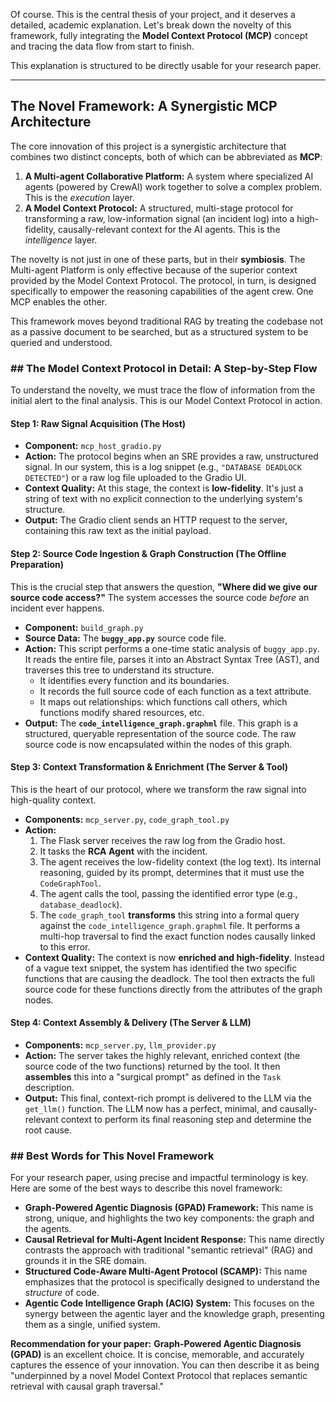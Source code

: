 Of course. This is the central thesis of your project, and it deserves a detailed, academic explanation. Let's break down the novelty of this framework, fully integrating the **Model Context Protocol (MCP)** concept and tracing the data flow from start to finish.

This explanation is structured to be directly usable for your research paper.

---
## The Novel Framework: A Synergistic MCP Architecture

The core innovation of this project is a synergistic architecture that combines two distinct concepts, both of which can be abbreviated as **MCP**:

1.  **A Multi-agent Collaborative Platform:** A system where specialized AI agents (powered by CrewAI) work together to solve a complex problem. This is the *execution* layer.
2.  **A Model Context Protocol:** A structured, multi-stage protocol for transforming a raw, low-information signal (an incident log) into a high-fidelity, causally-relevant context for the AI agents. This is the *intelligence* layer.

The novelty is not just in one of these parts, but in their **symbiosis**. The Multi-agent Platform is only effective because of the superior context provided by the Model Context Protocol. The protocol, in turn, is designed specifically to empower the reasoning capabilities of the agent crew. One MCP enables the other.

This framework moves beyond traditional RAG by treating the codebase not as a passive document to be searched, but as a structured system to be queried and understood.

### ## The Model Context Protocol in Detail: A Step-by-Step Flow

To understand the novelty, we must trace the flow of information from the initial alert to the final analysis. This is our Model Context Protocol in action.

#### **Step 1: Raw Signal Acquisition (The Host)**

* **Component:** `mcp_host_gradio.py`
* **Action:** The protocol begins when an SRE provides a raw, unstructured signal. In our system, this is a log snippet (e.g., `"DATABASE DEADLOCK DETECTED"`) or a raw log file uploaded to the Gradio UI.
* **Context Quality:** At this stage, the context is **low-fidelity**. It's just a string of text with no explicit connection to the underlying system's structure.
* **Output:** The Gradio client sends an HTTP request to the server, containing this raw text as the initial payload.

#### **Step 2: Source Code Ingestion & Graph Construction (The Offline Preparation)**

This is the crucial step that answers the question, **"Where did we give our source code access?"** The system accesses the source code *before* an incident ever happens.

* **Component:** `build_graph.py`
* **Source Data:** The **`buggy_app.py`** source code file.
* **Action:** This script performs a one-time static analysis of `buggy_app.py`. It reads the entire file, parses it into an Abstract Syntax Tree (AST), and traverses this tree to understand its structure.
    * It identifies every function and its boundaries.
    * It records the full source code of each function as a text attribute.
    * It maps out relationships: which functions call others, which functions modify shared resources, etc.
* **Output:** The **`code_intelligence_graph.graphml`** file. This graph is a structured, queryable representation of the source code. The raw source code is now encapsulated within the nodes of this graph.



#### **Step 3: Context Transformation & Enrichment (The Server & Tool)**

This is the heart of our protocol, where we transform the raw signal into high-quality context.

* **Components:** `mcp_server.py`, `code_graph_tool.py`
* **Action:**
    1.  The Flask server receives the raw log from the Gradio host.
    2.  It tasks the **RCA Agent** with the incident.
    3.  The agent receives the low-fidelity context (the log text). Its internal reasoning, guided by its prompt, determines that it must use the `CodeGraphTool`.
    4.  The agent calls the tool, passing the identified error type (e.g., `database_deadlock`).
    5.  The `code_graph_tool` **transforms** this string into a formal query against the `code_intelligence_graph.graphml` file. It performs a multi-hop traversal to find the exact function nodes causally linked to this error.
* **Context Quality:** The context is now **enriched and high-fidelity**. Instead of a vague text snippet, the system has identified the two specific functions that are causing the deadlock. The tool then extracts the full source code for these functions directly from the attributes of the graph nodes.

#### **Step 4: Context Assembly & Delivery (The Server & LLM)**

* **Components:** `mcp_server.py`, `llm_provider.py`
* **Action:** The server takes the highly relevant, enriched context (the source code of the two functions) returned by the tool. It then **assembles** this into a "surgical prompt" as defined in the `Task` description.
* **Output:** This final, context-rich prompt is delivered to the LLM via the `get_llm()` function. The LLM now has a perfect, minimal, and causally-relevant context to perform its final reasoning step and determine the root cause.

### ## Best Words for This Novel Framework

For your research paper, using precise and impactful terminology is key. Here are some of the best ways to describe this novel framework:

* **Graph-Powered Agentic Diagnosis (GPAD) Framework:** This name is strong, unique, and highlights the two key components: the graph and the agents.
* **Causal Retrieval for Multi-Agent Incident Response:** This name directly contrasts the approach with traditional "semantic retrieval" (RAG) and grounds it in the SRE domain.
* **Structured Code-Aware Multi-Agent Protocol (SCAMP):** This name emphasizes that the protocol is specifically designed to understand the *structure* of code.
* **Agentic Code Intelligence Graph (ACIG) System:** This focuses on the synergy between the agentic layer and the knowledge graph, presenting them as a single, unified system.

**Recommendation for your paper:** **Graph-Powered Agentic Diagnosis (GPAD)** is an excellent choice. It is concise, memorable, and accurately captures the essence of your innovation. You can then describe it as being "underpinned by a novel Model Context Protocol that replaces semantic retrieval with causal graph traversal."
